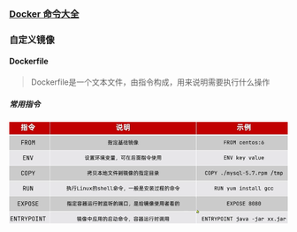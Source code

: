 

###  [Docker 命令大全 ](https://www.runoob.com/docker/docker-command-manual.html)



### 自定义镜像

#### Dockerfile

> Dockerfile是一个文本文件，由指令构成，用来说明需要执行什么操作

##### 常用指令

![image-20231016221830473](imgs/docker/image-20231016221830473.png)